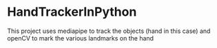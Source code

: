 # HandTrackerInPython
This project uses mediapipe to track the objects (hand in this case) and openCV to mark the various landmarks on the hand
